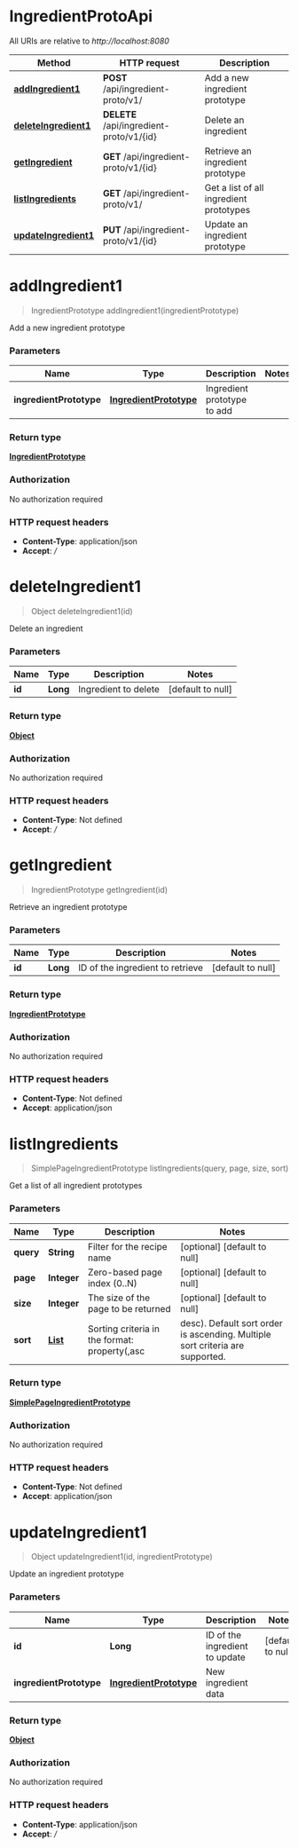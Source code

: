 # IngredientProtoApi

All URIs are relative to *http://localhost:8080*

Method | HTTP request | Description
------------- | ------------- | -------------
[**addIngredient1**](IngredientProtoApi.md#addIngredient1) | **POST** /api/ingredient-proto/v1/ | Add a new ingredient prototype
[**deleteIngredient1**](IngredientProtoApi.md#deleteIngredient1) | **DELETE** /api/ingredient-proto/v1/{id} | Delete an ingredient
[**getIngredient**](IngredientProtoApi.md#getIngredient) | **GET** /api/ingredient-proto/v1/{id} | Retrieve an ingredient prototype
[**listIngredients**](IngredientProtoApi.md#listIngredients) | **GET** /api/ingredient-proto/v1/ | Get a list of all ingredient prototypes
[**updateIngredient1**](IngredientProtoApi.md#updateIngredient1) | **PUT** /api/ingredient-proto/v1/{id} | Update an ingredient prototype


<a name="addIngredient1"></a>
# **addIngredient1**
> IngredientPrototype addIngredient1(ingredientPrototype)

Add a new ingredient prototype

### Parameters

Name | Type | Description  | Notes
------------- | ------------- | ------------- | -------------
 **ingredientPrototype** | [**IngredientPrototype**](..//Models/IngredientPrototype.md)| Ingredient prototype to add |

### Return type

[**IngredientPrototype**](..//Models/IngredientPrototype.md)

### Authorization

No authorization required

### HTTP request headers

- **Content-Type**: application/json
- **Accept**: */*

<a name="deleteIngredient1"></a>
# **deleteIngredient1**
> Object deleteIngredient1(id)

Delete an ingredient

### Parameters

Name | Type | Description  | Notes
------------- | ------------- | ------------- | -------------
 **id** | **Long**| Ingredient to delete | [default to null]

### Return type

[**Object**](..//Models/object.md)

### Authorization

No authorization required

### HTTP request headers

- **Content-Type**: Not defined
- **Accept**: */*

<a name="getIngredient"></a>
# **getIngredient**
> IngredientPrototype getIngredient(id)

Retrieve an ingredient prototype

### Parameters

Name | Type | Description  | Notes
------------- | ------------- | ------------- | -------------
 **id** | **Long**| ID of the ingredient to retrieve | [default to null]

### Return type

[**IngredientPrototype**](..//Models/IngredientPrototype.md)

### Authorization

No authorization required

### HTTP request headers

- **Content-Type**: Not defined
- **Accept**: application/json

<a name="listIngredients"></a>
# **listIngredients**
> SimplePageIngredientPrototype listIngredients(query, page, size, sort)

Get a list of all ingredient prototypes

### Parameters

Name | Type | Description  | Notes
------------- | ------------- | ------------- | -------------
 **query** | **String**| Filter for the recipe name | [optional] [default to null]
 **page** | **Integer**| Zero-based page index (0..N) | [optional] [default to null]
 **size** | **Integer**| The size of the page to be returned | [optional] [default to null]
 **sort** | [**List**](..//Models/String.md)| Sorting criteria in the format: property(,asc|desc). Default sort order is ascending. Multiple sort criteria are supported. | [optional] [default to null]

### Return type

[**SimplePageIngredientPrototype**](..//Models/SimplePageIngredientPrototype.md)

### Authorization

No authorization required

### HTTP request headers

- **Content-Type**: Not defined
- **Accept**: application/json

<a name="updateIngredient1"></a>
# **updateIngredient1**
> Object updateIngredient1(id, ingredientPrototype)

Update an ingredient prototype

### Parameters

Name | Type | Description  | Notes
------------- | ------------- | ------------- | -------------
 **id** | **Long**| ID of the ingredient to update | [default to null]
 **ingredientPrototype** | [**IngredientPrototype**](..//Models/IngredientPrototype.md)| New ingredient data |

### Return type

[**Object**](..//Models/object.md)

### Authorization

No authorization required

### HTTP request headers

- **Content-Type**: application/json
- **Accept**: */*

